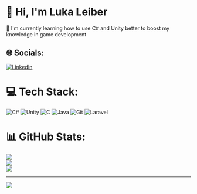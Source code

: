 # 💫 Hi, I'm Luka Leiber

:seedling: I'm currently learning how to use C# and Unity better to boost my knowledge in game development

## 🌐 Socials:
[![LinkedIn](https://img.shields.io/badge/LinkedIn-%230077B5.svg?logo=linkedin&logoColor=white)](https://linkedin.com/in/luka-leiber-69743433a) 

# 💻 Tech Stack:
![C#](https://img.shields.io/badge/c%23-%23239120.svg?style=for-the-badge&logo=csharp&logoColor=white)
![Unity](https://img.shields.io/badge/unity-%23000000.svg?style=for-the-badge&logo=unity&logoColor=white)
![C](https://github.com/user-attachments/assets/fc2a10c8-3ab3-4ce3-b3f6-53704b005109)
![Java](https://github.com/user-attachments/assets/820b9795-28b8-49c3-8480-f00cf3184fcf)
![Git](https://github.com/user-attachments/assets/998f4a03-1988-49c5-b688-34077bfc9418)
![Laravel](https://github.com/user-attachments/assets/6f74c4c9-c0c8-4caf-873d-b952e2d44199)

# 📊 GitHub Stats:
![](https://github-readme-stats.vercel.app/api?username=LukaLeiber&theme=dark&hide_border=false&include_all_commits=false&count_private=false)<br/>
![](https://github-readme-streak-stats.herokuapp.com/?user=LukaLeiber&theme=dark&hide_border=false)<br/>
![](https://github-readme-stats.vercel.app/api/top-langs/?username=LukaLeiber&theme=dark&hide_border=false&include_all_commits=false&count_private=false&layout=compact)

---
[![](https://visitcount.itsvg.in/api?id=LukaLeiber&icon=0&color=0)](https://visitcount.itsvg.in)

<!-- Proudly created with GPRM ( https://gprm.itsvg.in ) -->

<!---
LukaLeiber/LukaLeiber is a ✨ special ✨ repository because its `README.md` (this file) appears on your GitHub profile.
You can click the Preview link to take a look at your changes.
--->
